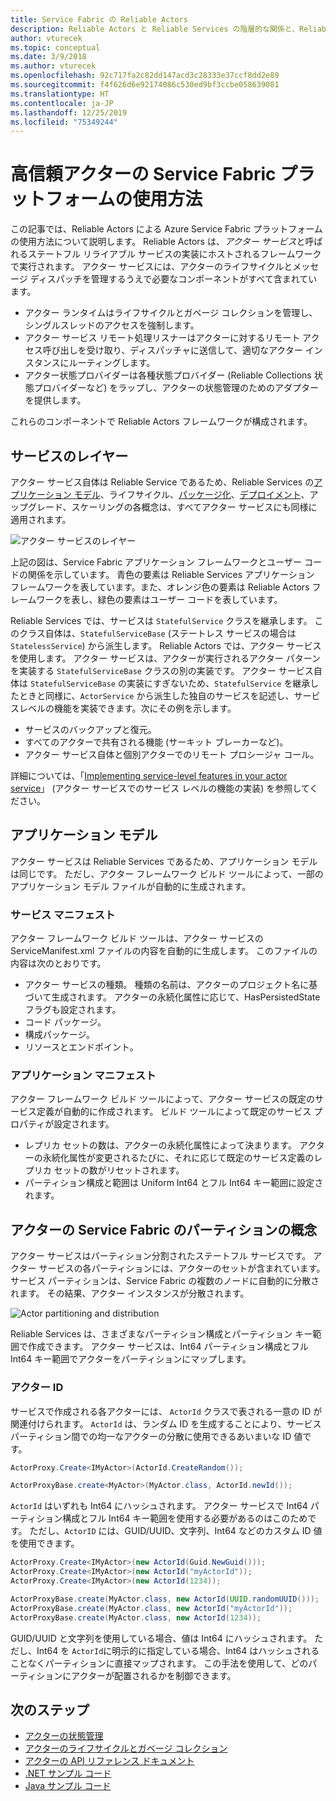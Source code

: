 ```yaml
---
title: Service Fabric の Reliable Actors
description: Reliable Actors と Reliable Services の階層的な関係と、Reliable Actors による Service Fabric プラットフォームの機能の使用方法について説明します。
author: vturecek
ms.topic: conceptual
ms.date: 3/9/2018
ms.author: vturecek
ms.openlocfilehash: 92c717fa2c82dd147acd3c28333e37ccf8dd2e89
ms.sourcegitcommit: f4f626d6e92174086c530ed9bf3ccbe058639081
ms.translationtype: HT
ms.contentlocale: ja-JP
ms.lasthandoff: 12/25/2019
ms.locfileid: "75349244"
---
```

# <a name="how-reliable-actors-use-the-service-fabric-platform"></a>高信頼アクターの Service Fabric プラットフォームの使用方法
この記事では、Reliable Actors による Azure Service Fabric プラットフォームの使用方法について説明します。 Reliable Actors は、*アクター サービス*と呼ばれるステートフル リライアブル サービスの実装にホストされるフレームワークで実行されます。 アクター サービスには、アクターのライフサイクルとメッセージ ディスパッチを管理するうえで必要なコンポーネントがすべて含まれています。

* アクター ランタイムはライフサイクルとガベージ コレクションを管理し、シングルスレッドのアクセスを強制します。
* アクター サービス リモート処理リスナーはアクターに対するリモート アクセス呼び出しを受け取り、ディスパッチャに送信して、適切なアクター インスタンスにルーティングします。
* アクター状態プロバイダーは各種状態プロバイダー (Reliable Collections 状態プロバイダーなど) をラップし、アクターの状態管理のためのアダプターを提供します。

これらのコンポーネントで Reliable Actors フレームワークが構成されます。

## <a name="service-layering"></a>サービスのレイヤー
アクター サービス自体は Reliable Service であるため、Reliable Services の[アプリケーション モデル](service-fabric-application-model.md)、ライフサイクル、[パッケージ化](service-fabric-package-apps.md)、[デプロイメント](service-fabric-deploy-remove-applications.md)、アップグレード、スケーリングの各概念は、すべてアクター サービスにも同様に適用されます。

![アクター サービスのレイヤー][1]

上記の図は、Service Fabric アプリケーション フレームワークとユーザー コードの関係を示しています。 青色の要素は Reliable Services アプリケーション フレームワークを表しています。また、オレンジ色の要素は Reliable Actors フレームワークを表し、緑色の要素はユーザー コードを表しています。

Reliable Services では、サービスは `StatefulService` クラスを継承します。 このクラス自体は、`StatefulServiceBase` (ステートレス サービスの場合は `StatelessService`) から派生します。 Reliable Actors では、アクター サービスを使用します。 アクター サービスは、アクターが実行されるアクター パターンを実装する `StatefulServiceBase` クラスの別の実装です。 アクター サービス自体は `StatefulServiceBase` の実装にすぎないため、`StatefulService` を継承したときと同様に、`ActorService` から派生した独自のサービスを記述し、サービスレベルの機能を実装できます。次にその例を示します。

* サービスのバックアップと復元。
* すべてのアクターで共有される機能 (サーキット ブレーカーなど)。
* アクター サービス自体と個別アクターでのリモート プロシージャ コール。

詳細については、「[Implementing service-level features in your actor service](service-fabric-reliable-actors-using.md)」 (アクター サービスでのサービス レベルの機能の実装) を参照してください。

## <a name="application-model"></a>アプリケーション モデル
アクター サービスは Reliable Services であるため、アプリケーション モデルは同じです。 ただし、アクター フレームワーク ビルド ツールによって、一部のアプリケーション モデル ファイルが自動的に生成されます。

### <a name="service-manifest"></a>サービス マニフェスト
アクター フレームワーク ビルド ツールは、アクター サービスの ServiceManifest.xml ファイルの内容を自動的に生成します。 このファイルの内容は次のとおりです。

* アクター サービスの種類。 種類の名前は、アクターのプロジェクト名に基づいて生成されます。 アクターの永続化属性に応じて、HasPersistedState フラグも設定されます。
* コード パッケージ。
* 構成パッケージ。
* リソースとエンドポイント。

### <a name="application-manifest"></a>アプリケーション マニフェスト
アクター フレームワーク ビルド ツールによって、アクター サービスの既定のサービス定義が自動的に作成されます。 ビルド ツールによって既定のサービス プロパティが設定されます。

* レプリカ セットの数は、アクターの永続化属性によって決まります。 アクターの永続化属性が変更されるたびに、それに応じて既定のサービス定義のレプリカ セットの数がリセットされます。
* パーティション構成と範囲は Uniform Int64 とフル Int64 キー範囲に設定されます。

## <a name="service-fabric-partition-concepts-for-actors"></a>アクターの Service Fabric のパーティションの概念
アクター サービスはパーティション分割されたステートフル サービスです。 アクター サービスの各パーティションには、アクターのセットが含まれています。 サービス パーティションは、Service Fabric の複数のノードに自動的に分散されます。 その結果、アクター インスタンスが分散されます。

![Actor partitioning and distribution][5]

Reliable Services は、さまざまなパーティション構成とパーティション キー範囲で作成できます。 アクター サービスは、Int64 パーティション構成とフル Int64 キー範囲でアクターをパーティションにマップします。

### <a name="actor-id"></a>アクター ID
サービスで作成される各アクターには、 `ActorId` クラスで表される一意の ID が関連付けられます。 `ActorId` は、ランダム ID を生成することにより、サービス パーティション間での均一なアクターの分散に使用できるあいまいな ID 値です。

```csharp
ActorProxy.Create<IMyActor>(ActorId.CreateRandom());
```
```Java
ActorProxyBase.create<MyActor>(MyActor.class, ActorId.newId());
```


`ActorId` はいずれも Int64 にハッシュされます。 アクター サービスで Int64 パーティション構成とフル Int64 キー範囲を使用する必要があるのはこのためです。 ただし、`ActorID` には、GUID/UUID、文字列、Int64 などのカスタム ID 値を使用できます。

```csharp
ActorProxy.Create<IMyActor>(new ActorId(Guid.NewGuid()));
ActorProxy.Create<IMyActor>(new ActorId("myActorId"));
ActorProxy.Create<IMyActor>(new ActorId(1234));
```
```Java
ActorProxyBase.create(MyActor.class, new ActorId(UUID.randomUUID()));
ActorProxyBase.create(MyActor.class, new ActorId("myActorId"));
ActorProxyBase.create(MyActor.class, new ActorId(1234));
```

GUID/UUID と文字列を使用している場合、値は Int64 にハッシュされます。 ただし、Int64 を `ActorId`に明示的に指定している場合、Int64 はハッシュされることなくパーティションに直接マップされます。 この手法を使用して、どのパーティションにアクターが配置されるかを制御できます。


## <a name="next-steps"></a>次のステップ
* [アクターの状態管理](service-fabric-reliable-actors-state-management.md)
* [アクターのライフサイクルとガベージ コレクション](service-fabric-reliable-actors-lifecycle.md)
* [アクターの API リファレンス ドキュメント](https://docs.microsoft.com/dotnet/api/microsoft.servicefabric.actors?redirectedfrom=MSDN&view=azure-dotnet)
* [.NET サンプル コード](https://github.com/Azure-Samples/service-fabric-dotnet-getting-started)
* [Java サンプル コード](https://github.com/Azure-Samples/service-fabric-java-getting-started)

<!--Image references-->
[1]: ./media/service-fabric-reliable-actors-platform/actor-service.png
[2]: ./media/service-fabric-reliable-actors-platform/app-deployment-scripts.png
[3]: ./media/service-fabric-reliable-actors-platform/actor-partition-info.png
[4]: ./media/service-fabric-reliable-actors-platform/actor-replica-role.png
[5]: ./media/service-fabric-reliable-actors-introduction/distribution.png
